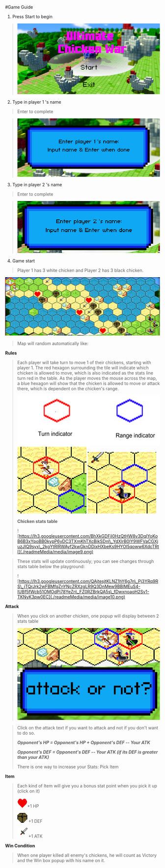 #Game Guide

1.  Press Start to begin

> ![](./readmeMedia/media/image2.png)

2.  Type in player 1 's name

> Enter to complete

> ![](./readmeMedia/media/image3.png)

3.  Type in player 2 's name

> Enter to complete

> ![](./readmeMedia/media/image4.png)

4.  Game start

> Player 1 has 3 white chicken and Player 2 has 3 black chicken. 

   ![](./readmeMedia/media/image5.png)

> Map will random automatically like:

   **Rules**

> Each player will take turn to move 1 of their chickens, starting with
> player 1. The red hexagon surrounding the tile will indicate which
> chicken is allowed to move, which is also indicated as the stats line
> turn red in the table. As the player moves the mouse across the map, a
> blue hexagon will show that the chicken is allowed to move or attack
> there, which is dependent on the chicken's range.
>
> ![](./readmeMedia/media/image6.png)
> ![](./readmeMedia/media/image7.png)
> ![](./readmeMedia/media/image8.png)
>
> **Chicken stats table**
>
> ![https://lh3.googleusercontent.com/BhXkGDFil0HzQtHW8v3DqIYoKoB6B3xYpoBB0kypP6yDC3TXmKhTXcBikSDnl\_YdXlrB0lY9WFVaCGXjuzJIQ9syx\_2kgYtRlRWAyf2kwGknDDixHXbeKs9HYOl5qoww6XdcTRtI](./readmeMedia/media/image9.png)

> These stats will update continuously; you can see changes through
> stats table below the playground:
>
> ![https://lh3.googleusercontent.com/QAjtesjtKLNZ1hY6g7n\_Pj3YRq9RS\_jTQrJrk2wFBMfqZnYNcZRXzgLR9Q3DnMew9BBlMEuS4-IUBf5fWcb51OMOdPi78YeZn\_FZ0RZBrkQA5s\_fDwxnoaoH2Sv1-TKNyK3pw0EC](./readmeMedia/media/image10.png)

  **Attack**
>
> When you click on another chicken, one popup will display between 2
> stats table
>
> ![](./readmeMedia/media/image11.png)

> Click on the attack text if you want to attack and not if you don't
> want to do so.
>
> ***Opponent's HP = Opponent's HP + Opponent's DEF -- Your ATK***
>
> ***Opponent's DEF = Opponent's DEF -- Your ATK (if its DEF is greater
> than your ATK)***
>
> There is one way to increase your Stats: Pick Item
>
  **Item**
>
> Each kind of Item will give you a bonus stat point when you pick it up (click on it)
>
> ![](./readmeMedia/media/image12.png)+1 HP
>
> ![](./readmeMedia/media/image13.png) +1 DEF
>
> ![](./readmeMedia/media/image1.png) +1 ATK
>
  **Win Condition**
>
> When one player killed all enemy's chickens, he will count as Victory
> and the Win box popup with his name on it.
